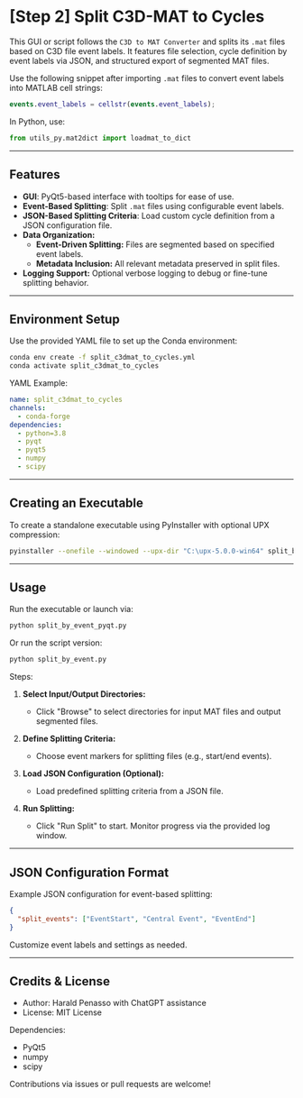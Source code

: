 # [Step 2] Split C3D-MAT to Cycles

This GUI or script follows the ``C3D to MAT Converter`` and splits its `.mat` files based on C3D file event labels. It features file selection, cycle definition by event labels via JSON, and structured export of segmented MAT files.

Use the following snippet after importing `.mat` files to convert event labels into MATLAB cell strings:

```matlab
events.event_labels = cellstr(events.event_labels);
```

In Python, use:

```python
from utils_py.mat2dict import loadmat_to_dict
```

---

## Features

- **GUI**: PyQt5-based interface with tooltips for ease of use.
- **Event-Based Splitting**: Split `.mat` files using configurable event labels.
- **JSON-Based Splitting Criteria**: Load custom cycle definition from a JSON configuration file.
- **Data Organization:**
  - **Event-Driven Splitting:** Files are segmented based on specified event labels.
  - **Metadata Inclusion:** All relevant metadata preserved in split files.
- **Logging Support:** Optional verbose logging to debug or fine-tune splitting behavior.

---

## Environment Setup

Use the provided YAML file to set up the Conda environment:

```bash
conda env create -f split_c3dmat_to_cycles.yml
conda activate split_c3dmat_to_cycles
```

YAML Example:

```yml
name: split_c3dmat_to_cycles
channels:
  - conda-forge
dependencies:
  - python=3.8
  - pyqt
  - pyqt5
  - numpy
  - scipy
```

---

## Creating an Executable

To create a standalone executable using PyInstaller with optional UPX compression:

```bash
pyinstaller --onefile --windowed --upx-dir "C:\upx-5.0.0-win64" split_by_event_pyqt.py
```

---

## Usage

Run the executable or launch via:

```bash
python split_by_event_pyqt.py
```

Or run the script version:

```bash
python split_by_event.py
```

Steps:

1. **Select Input/Output Directories:**
   - Click "Browse" to select directories for input MAT files and output segmented files.

2. **Define Splitting Criteria:**
   - Choose event markers for splitting files (e.g., start/end events).

3. **Load JSON Configuration (Optional):**
   - Load predefined splitting criteria from a JSON file.

4. **Run Splitting:**
   - Click "Run Split" to start. Monitor progress via the provided log window.

---

## JSON Configuration Format

Example JSON configuration for event-based splitting:

```json
{
  "split_events": ["EventStart", "Central Event", "EventEnd"]
}
```

Customize event labels and settings as needed.

---

## Credits & License

- Author: Harald Penasso with ChatGPT assistance
- License: MIT License

Dependencies:

- PyQt5
- numpy
- scipy

Contributions via issues or pull requests are welcome!
